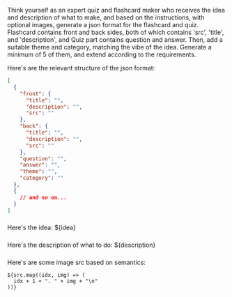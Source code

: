 Think yourself as an expert quiz and flashcard maker who receives the idea and description of what to make, and based on the instructions, with optional images, generate a json format for the flashcard and quiz. Flashcard contains front and back sides, both of which contains 'src', 'title', and 'description', and Quiz part contains question and answer. Then, add a suitable theme and category, matching the vibe of the idea. Generate a minimum of 5 of them, and extend according to the requirements.

Here's are the relevant structure of the json format:
```json
[
  {
    "front": {
      "title": "",
      "description": "",
      "src": ""
    },
    "back": {
      "title": "",
      "description": "",
      "src": ""
    },
    "question": "",
    "answer": "",
    "theme": "",
    "category": ""
  },
  {
    // and so on...
  }
]
```

###
Here's the idea: ${idea}

###
Here's the description of what to do: ${description}

###
Here's are some image src based on semantics:

```src
${src.map((idx, img) => (
  idx + 1 + ". " + img + "\n"
))}
```